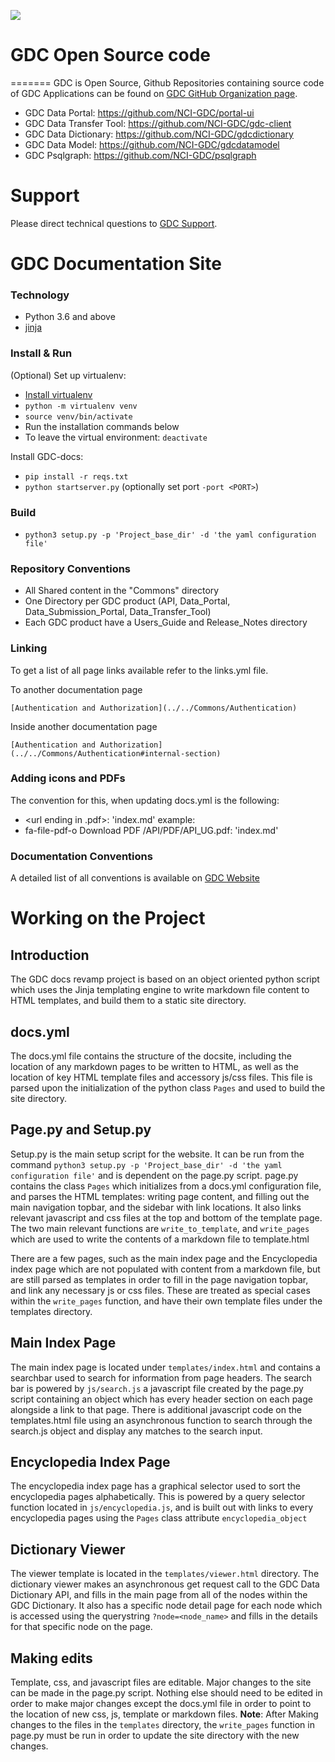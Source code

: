 ![](https://gdc.cancer.gov/sites/all/themes/gdc_bootstrap/logo.png)

# GDC Open Source code

=======
GDC is Open Source, Github Repositories containing source code of GDC Applications can be found on [GDC GitHub Organization page](https://github.com/NCI-GDC/).

- GDC Data Portal: https://github.com/NCI-GDC/portal-ui
- GDC Data Transfer Tool: https://github.com/NCI-GDC/gdc-client
- GDC Data Dictionary: https://github.com/NCI-GDC/gdcdictionary
- GDC Data Model: https://github.com/NCI-GDC/gdcdatamodel
- GDC Psqlgraph: https://github.com/NCI-GDC/psqlgraph

# Support

Please direct technical questions to [GDC Support](https://gdc.cancer.gov/support).

# GDC Documentation Site

### Technology

- Python 3.6 and above
- [jinja](http://www.jinja.palletsprojects.com/)

### Install & Run

(Optional) Set up virtualenv:

- [Install virtualenv](https://packaging.python.org/guides/installing-using-pip-and-virtual-environments/)
- `python -m virtualenv venv`
- `source venv/bin/activate`
- Run the installation commands below
- To leave the virtual environment: `deactivate`

Install GDC-docs:

- `pip install -r reqs.txt`
- `python startserver.py` (optionally set port `-port <PORT>`)

### Build

- `python3 setup.py -p 'Project_base_dir' -d 'the yaml configuration file'`

### Repository Conventions

- All Shared content in the "Commons" directory
- One Directory per GDC product (API, Data_Portal, Data_Submission_Portal, Data_Transfer_Tool)
- Each GDC product have a Users_Guide and Release_Notes directory

### Linking

To get a list of all page links available refer to the links.yml file.

To another documentation page

```
[Authentication and Authorization](../../Commons/Authentication)

```

Inside another documentation page

```
[Authentication and Authorization](../../Commons/Authentication#internal-section)
```

### Adding icons and PDFs

The convention for this, when updating docs.yml is the following:

- <font-awesome-icon> <content> <url ending in .pdf>: 'index.md'
  example:
- fa-file-pdf-o Download PDF /API/PDF/API_UG.pdf: 'index.md'

### Documentation Conventions

A detailed list of all conventions is available on [GDC Website](https://gdc.cancer.gov/conventions-page)

# Working on the Project

## Introduction

The GDC docs revamp project is based on an object oriented python script which uses the Jinja templating engine to write markdown file content to HTML templates, and build them to a static site directory.

## docs.yml

The docs.yml file contains the structure of the docsite, including the location of any markdown pages to be written to HTML, as well as the location of key HTML template files and accessory js/css files. This file is parsed upon the initialization of the python class `Pages` and used to build the site directory.

## Page.py and Setup.py

Setup.py is the main setup script for the website. It can be run from the command `python3 setup.py -p 'Project_base_dir' -d 'the yaml configuration file'` and is dependent on the page.py script. page.py contains the class `Pages` which initializes from a docs.yml configuration file, and parses the HTML templates: writing page content, and filling out the main navigation topbar, and the sidebar with link locations. It also links relevant javascript and css files at the top and bottom of the template page. The two main relevant functions are `write_to_template`, and `write_pages` which are used to write the contents of a markdown file to template.html

There are a few pages, such as the main index page and the Encyclopedia index page which are not populated with content from a markdown file, but are still parsed as templates in order to fill in the page navigation topbar, and link any necessary js or css files. These are treated as special cases within the `write_pages` function, and have their own template files under the templates directory.

## Main Index Page

The main index page is located under `templates/index.html` and contains a searchbar used to search for information from page headers. The search bar is powered by `js/search.js` a javascript file created by the page.py script containing an object which has every header section on each page alongside a link to that page. There is additional javascript code on the templates.html file using an asynchronous function to search through the search.js object and display any matches to the search input.

## Encyclopedia Index Page

The encyclopedia index page has a graphical selector used to sort the encyclopedia pages alphabetically. This is powered by a query selector function located in `js/encyclopedia.js`, and is built out with links to every encyclopedia pages using the `Pages` class attribute `encyclopedia_object`

## Dictionary Viewer

The viewer template is located in the `templates/viewer.html` directory.
The dictionary viewer makes an asynchronous get request call to the GDC Data Dictionary API, and fills in the main page from all of the nodes within the GDC Dictionary. It also has a specific node detail page for each node which is accessed using the querystring `?node=<node_name>` and fills in the details for that specific node on the page.

## Making edits

Template, css, and javascript files are editable. Major changes to the site can be made in the page.py script. Nothing else should need to be edited in order to make major changes except the docs.yml file in order to point to the location of new css, js, template or markdown files.
**Note**: After Making changes to the files in the `templates` directory, the `write_pages` function in page.py must be run in order to update the site directory with the new changes.
